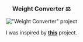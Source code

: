 <div align="center">

### Weight Converter ⚖

!["Weight Converter" project](https://i.postimg.cc/k4pZBSft/converter.gif)

I was inspired by [**this**](https://www.w3schools.com/howto/howto_js_weight_converter.asp) project.

</div>
